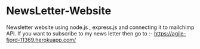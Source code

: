 # NewsLetter-Website
Newsletter website using node.js , express.js and connecting it to mailchimp API.
If you want to subscribe to my news letter then go to :- https://agile-fjord-11369.herokuapp.com/
